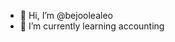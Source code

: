 - 👋 Hi, I’m @bejoolealeo
- 🌱 I’m currently learning accounting 

<!---
bejoolealeo/bejoolealeo is a ✨ special ✨ repository because its `README.md` (this file) appears on your GitHub profile.
You can click the Preview link to take a look at your changes.
--->
